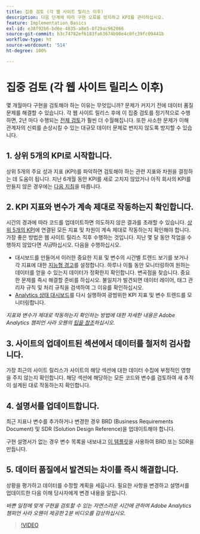 ```yaml
---
title: 집중 검토 (각 웹 사이트 릴리스 이후)
description: 다음 단계에 따라 구현 오류를 방지하고 KPI를 관리하십시오.
feature: Implementation Basics
exl-id: e38f92b6-bd6e-4835-a8e5-0f29ac962066
source-git-commit: b3c74782ef6183fa63674b98e4c0fc39fc09441b
workflow-type: ht
source-wordcount: '514'
ht-degree: 100%

---
```


# 집중 검토 (각 웹 사이트 릴리스 이후)

몇 개월마다 구현을 검토해야 하는 이유는 무엇입니까? 문제가 커지기 전에 데이터 품질 문제를 해결할 수 있습니다. 각 웹 사이트 릴리스 후에 이 집중 검토를 정기적으로 수행하면, 2년 마다 수행되는 [전체 검토](/help/implement/review/full-review.md)가 훨씬 더 수월해집니다. 또한 사소한 문제가 이해 관계자의 신뢰를 손상시킬 수 있는 대규모 데이터 문제로 번지지 않도록 방지할 수 있습니다.

## 1. 상위 5개의 KPI로 시작합니다.

상위 5개의 주요 성과 지표 (KPI)를 파악하면 검토해야 하는 관련 지표와 차원을 결정하는 데 도움이 됩니다. 지난 6개월 동안 KPI를 새로 고치지 않았거나 아직 회사의 KPI를 만들지 않은 경우에는 [다음 지침](/help/implement/review/define-kpis.md)을 따릅니다.

## 2. KPI 지표와 변수가 계속 제대로 작동하는지 확인합니다.

시간의 경과에 따라 코드를 업데이트하면 의도하지 않은 결과를 초래할 수 있습니다. [상위 5개의 KPI](/help/implement/review/define-kpis.md)에 연결된 모든 지표 및 차원이 계속 제대로 작동하는지 확인해야 합니다. 가장 좋은 방법은 웹 사이트 릴리스 직후 수행하는 것입니다. 지난 몇 달 동안 작업을 수행하지 않았다면 *지금*&#x200B;하십시오. 다음을 수행하십시오.

* 대시보드를 만들어서 이러한 중요한 지표 및 변수의 시간별 트렌드 보기를 보거나 각 지표에 대한 [지능형 경고](https://experienceleague.adobe.com/docs/analytics/analyze/analysis-workspace/virtual-analyst/intelligent-alerts/intellligent-alerts.html#analysis-workspace)를 설정합니다. 하루나 이틀 동안 모니터링하여 원하는 데이터를 얻을 수 있는지 데이터가 정확한지 확인합니다. 변곡점을 찾습니다. 중요한 문제를 즉시 해결할 준비를 하십시오. 불일치가 발견되면 데이터 레이어, 태그 관리자 규칙 및 처리 규칙을 검색하여 그 이유를 확인하십시오.
* [Analytics 상태 대시보드](https://assets.adobe.com/public/9549dbe7-765a-4899-77b8-85cbba1a4252)를 다시 실행하여 광범위한 KPI 지표 및 변수 트렌드를 모니터링합니다.

*지표와 변수가 제대로 작동하는지 확인하는 방법에 대한 자세한 내용은 Adobe Analytics 챔피언 사라 오웬의 [팁을 참조](https://experienceleaguecommunities.adobe.com/t5/adobe-analytics-discussions/my-five-best-tips-for-keeping-adobe-analytics-humming/td-p/388608)하십시오.*

## 3. 사이트의 업데이트된 섹션에서 데이터를 철저히 검사합니다.

가장 최근의 사이트 릴리스가 사이트의 해당 섹션에 대한 데이터 수집에 부정적인 영향을 주지 않는지 확인합니다. 해당 섹션에 해당하는 모든 코드와 변수를 검토하여 새 추적이 설계된 대로 작동하는지 확인합니다.

## 4. 설명서를 업데이트합니다.

최근 지표나 변수를 추가하거나 변경한 경우 BRD (Business Requirements Document) 및 SDR (Solution Design Reference)을 업데이트해야 합니다.

구현 설명서가 없는 경우 변수 목록을 내보내고 [이 템플릿](https://experienceleague.adobe.com/docs/analytics-learn/tutorials/implementation/implementation-basics/creating-a-business-requirements-document.html?lang=ko-KR#implementation)을 사용하여 BRD 또는 SDR을 만듭니다.

## 5. 데이터 품질에서 발견되는 차이를 즉시 해결합니다.

상황을 평가하고 데이터를 수정할 계획을 세웁니다. 필요한 사항을 변경하고 설명서를 업데이트한 다음 이해 당사자에게 변경 내용을 알립니다.

*바쁜 일정에 맞게 구현을 검토할 수 있는 자연스러운 시간에 관하여 Adobe Analytics 챔피언 사라 오웬이 제공한 2분 비디오를 감상하십시오.*

>[!VIDEO](https://video.tv.adobe.com/v/328340/?quality=12&learn=on)
